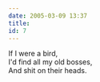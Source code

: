 ```yaml
---
date: 2005-03-09 13:37
title: 
id: 7
---
```

If I were a bird,<br>
I'd find all my old bosses,<br>
And shit on their heads.
